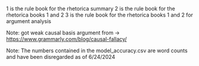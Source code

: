 1 is the rule book for the rhetorica summary
2 is the rule book for the rhetorica books 1 and 2
3 is the rule book for the rhetorica books 1 and 2 for argument analysis

Note: got weak causal basis argument from -> https://www.grammarly.com/blog/causal-fallacy/

Note: The numbers contained in the model_accuracy.csv are word counts and have been disregarded as of 6/24/2024